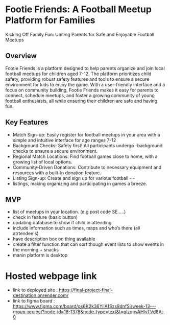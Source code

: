 # Footie Friends: A Football Meetup Platform for Families

Kicking Off Family Fun: Uniting Parents for Safe and Enjoyable Football Meetups

Overview
-
Footie Friends is a platform designed to help parents organize and join local football meetups for children aged 7-12. The platform prioritizes child safety, providing robust safety features and tools to ensure a secure environment for kids to enjoy the game. With a user-friendly interface and a focus on community building, Footie Friends makes it easy for parents to connect, schedule meetups, and foster a growing community of young football enthusiasts, all while ensuring their children are safe and having fun.

## Key Features
 - Match Sign-up: Easily register for football meetups in your area with a simple and intuitive interface for age ranges 7-12
- Background Checks: Safety first! All participants undergo -background checks to ensure a secure environment.
- Regional Match Locations: Find football games close to home, with a growing list of local options.
- Community-Driven Donations: Contribute to necessary equipment and resources with a built-in donation feature.
- Listing Sign-up: Create and sign up for various football - -   
- listings, making organizing and participating in games a breeze.

## MVP 
- list of meetups in your location.  (e.g post code SE.....)
- check in feature (basic button)
- updating database to show if child in attending
- include information such as times, maps and who’s there (all atrtendee's)
- have description box on thing available  
- create a filter function that can sort though event lists to show events in the morning + snacks 
- manin platform is desktop

# Hosted webpage link

- link to deployed site : https://final-project-final-destination.onrender.com/
- link to figma board : https://www.figma.com/board/os6K2k36YilA1Szs8dnfSi/week-13---group-project?node-id=18-1378&node-type=text&t=qlzqpvAHIvTVd8Ai-0